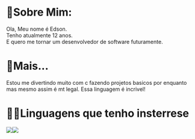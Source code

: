 # 🤠Sobre Mim:

   Ola, Meu nome é Edson.<br>Tenho atualmente 12 anos.<br>E quero me tornar um desenvolvedor de software futuramente.
   
# 📖Mais...

  Estou me divertindo muito com c fazendo projetos basicos por enquanto mas mesmo assim é mt legal.
  Essa linguagem é incrivel!

# 👨‍💻Linguagens que tenho insterrese

<div style="display: flex">
   <img src="https://img.shields.io/badge/C-00599C?style=for-the-badge&logo=c&logoColor=white"/>
   <img src="https://img.shields.io/badge/Go-00ADD8?style=for-the-badge&logo=go&logoColor=white"/>
   
</div>
